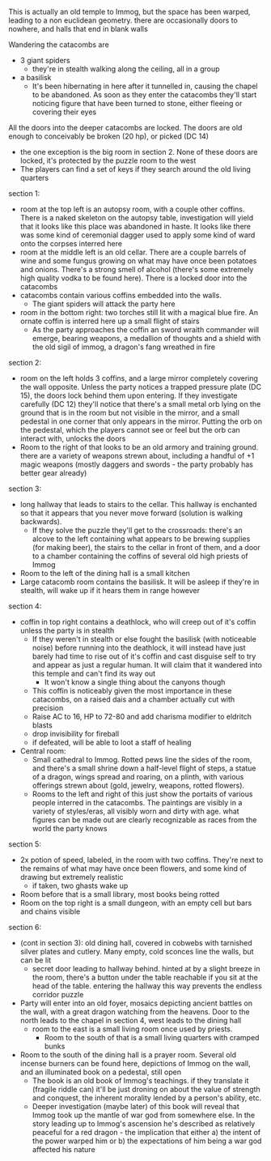 This is actually an old temple to Immog, but the space has been warped, leading to a non euclidean geometry. there are occasionally doors to nowhere, and halls that end in blank walls

Wandering the catacombs are
- 3 giant spiders
  - they're in stealth walking along the ceiling, all in a group
- a basilisk
  - It's been hibernating in here after it tunnelled in, causing the chapel to be abandoned. As soon as they enter the catacombs they'll start noticing figure that have been turned to stone, either fleeing or covering their eyes

All the doors into the deeper catacombs are locked. The doors are old enough to conceivably be broken (20 hp), or picked (DC 14)
- the one exception is the big room in section 2. None of these doors are locked, it's protected by the puzzle room to the west
- The players can find a set of keys if they search around the old living quarters

section 1:
- room at the top left is an autopsy room, with a couple other coffins. There is a naked skeleton on the autopsy table, investigation will yield that it looks like this place was abandoned in haste. It looks like there was some kind of ceremonial dagger used to apply some kind of ward onto the corpses interred here
- room at the middle left is an old cellar. There are a couple barrels of wine and some fungus growing on what may have once been potatoes and onions. There's a strong smell of alcohol (there's some extremely high quality vodka to be found here). There is a locked door into the catacombs
- catacombs contain various coffins embedded into the walls.
  - The giant spiders will attack the party here
- room in the bottom right: two torches still lit with a magical blue fire. An ornate coffin is interred here up a small flight of stairs
  - As the party approaches the coffin an sword wraith commander will emerge, bearing weapons, a medallion of thoughts and a shield with the old sigil of immog, a dragon's fang wreathed in fire

section 2:
- room on the left holds 3 coffins, and a large mirror completely covering the wall opposite. Unless the party notices a trapped pressure plate (DC 15), the doors lock behind them upon entering. If they investigate carefully (DC 12) they'll notice that there's a small metal orb lying on the ground that is in the room but not visible in the mirror, and a small pedestal in one corner that only appears in the mirror. Putting the orb on the pedestal, which the players cannot see or feel but the orb can interact with, unlocks the doors
- Room to the right of that looks to be an old armory and training ground. there are a variety of weapons strewn about, including a handful of +1 magic weapons (mostly daggers and swords - the party probably has better gear already)

section 3:
- long hallway that leads to stairs to the cellar. This hallway is enchanted so that it appears that you never move forward (solution is walking backwards).
  - If they solve the puzzle they'll get to the crossroads: there's an alcove to the left containing what appears to be brewing supplies (for making beer), the stairs to the cellar in front of them, and a door to a chamber containing the coffins of several old high priests of Immog
- Room to the left of the dining hall is a small kitchen
- Large catacomb room contains the basilisk. It will be asleep if they're in stealth, will wake up if it hears them in range however

section 4:
- coffin in top right contains a deathlock, who will creep out of it's coffin unless the party is in stealth
  - If they weren't in stealth or else fought the basilisk (with noticeable noise) before running into the deathlock, it will instead have just barely had time to rise out of it's coffin and cast disguise self to try and appear as just a regular human. It will claim that it wandered into this temple and can't find its way out
    - It won't know a single thing about the canyons though
  - This coffin is noticeably given the most importance in these catacombs, on a raised dais and a chamber actually cut with precision
  - Raise AC to 16, HP to 72-80 and add charisma modifier to eldritch blasts
  - drop invisibility for fireball
  - if defeated, will be able to loot a staff of healing
- Central room: 
  - Small cathedral to Immog. Rotted pews line the sides of the room, and there's a small shrine down a half-level flight of steps, a statue of a dragon, wings spread and roaring, on a plinth, with various offerings strewn about (gold, jewelry, weapons, rotted flowers).
  - Rooms to the left and right of this just show the portaits of various people interred in the catacombs. The paintings are visibly in a variety of styles/eras, all visibly worn and dirty with age. what figures can be made out are clearly recognizable as races from the world the party knows

section 5:
- 2x potion of speed, labeled, in the room with two coffins. They're next to the remains of what may have once been flowers, and some kind of drawing but extremely realistic
  - if taken, two ghasts wake up 
- Room before that is a small library, most books being rotted
- Room on the top right is a small dungeon, with an empty cell but bars and chains visible

section 6:
- (cont in section 3): old dining hall, covered in cobwebs with tarnished silver plates and cutlery. Many empty, cold sconces line the walls, but can be lit
  - secret door leading to hallway behind. hinted at by a slight breeze in the room, there's a button under the table reachable if you sit at the head of the table. entering the hallway this way prevents the endless corridor puzzle
- Party will enter into an old foyer, mosaics depicting ancient battles on the wall, with a great dragon watching from the heavens. Door to the north leads to the chapel in section 4, west leads to the dining hall 
  - room to the east is a small living room once used by priests.
    - Room to the south of that is a small living quarters with cramped bunks 
- Room to the south of the dining hall is a prayer room. Several old incense burners can be found here, depictions of Immog on the wall, and an illuminated book on a pedestal, still open
  - The book is an old book of Immog's teachings. if they translate it (fragile riddle can) it'll be just droning on about the value of strength and conquest, the inherent morality lended by a person's ability, etc.
  - Deeper investigation (maybe later) of this book will reveal that Immog took up the mantle of war god from somewhere else. In the story leading up to Immog's ascension he's described as relatively peaceful for a red dragon - the implication that either a) the intent of the power warped him or b) the expectations of him being a war god affected his nature
